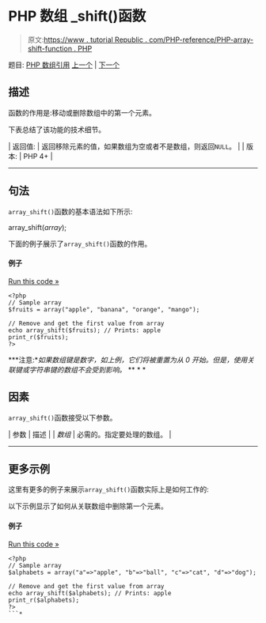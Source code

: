 # PHP 数组 _shift()函数

> 原文:[https://www . tutorial Republic . com/PHP-reference/PHP-array-shift-function . PHP](https://www.tutorialrepublic.com/php-reference/php-array-shift-function.php)

题目: [PHP 数组引用](php-array-functions.php) [上一个](php-array-search-function.php) | [下一个](php-array-slice-function.php)

## 描述

函数的作用是:移动或删除数组中的第一个元素。

下表总结了该功能的技术细节。

| 返回值: | 返回移除元素的值，如果数组为空或者不是数组，则返回`NULL`。 |
| 版本: | PHP 4+ |

* * *

## 句法

`array_shift()`函数的基本语法如下所示:

array_shift(*array*);

下面的例子展示了`array_shift()`函数的作用。

#### 例子

[Run this code »](../codelab.php?topic=php&file=remove-the-element-from-the-beginning-of-an-array "Run this code to view the output")

```
<?php
// Sample array
$fruits = array("apple", "banana", "orange", "mango");

// Remove and get the first value from array
echo array_shift($fruits); // Prints: apple
print_r($fruits);
?>
```

 ***注意:**如果数组键是数字，如上例，它们将被重置为从 0 开始。但是，使用关联键或字符串键的数组不会受到影响。*  ** * *

## 因素

`array_shift()`函数接受以下参数。

| 参数 | 描述 |
| *数组* | 必需的。指定要处理的数组。 |

* * *

## 更多示例

这里有更多的例子来展示`array_shift()`函数实际上是如何工作的:

以下示例显示了如何从关联数组中删除第一个元素。

#### 例子

[Run this code »](../codelab.php?topic=php&file=remove-the-first-element-from-an-associative-array "Run this code to view the output")

```
<?php
// Sample array
$alphabets = array("a"=>"apple", "b"=>"ball", "c"=>"cat", "d"=>"dog");

// Remove and get the first value from array
echo array_shift($alphabets); // Prints: apple
print_r($alphabets);
?>
```*